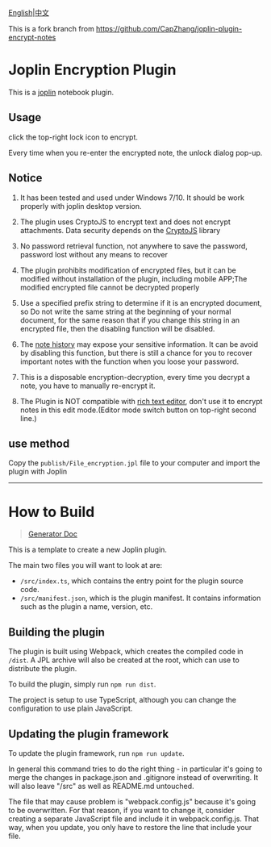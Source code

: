 [English](https://github.com/ZhangTe/joplin-plugin-encrypt-notes/blob/master/README.md)|[中文](https://github.com/ZhangTe/joplin-plugin-encrypt-notes/blob/master/README_zh.md)

This is a fork branch from https://github.com/CapZhang/joplin-plugin-encrypt-notes



# Joplin Encryption Plugin
This is a [joplin](https://joplinapp.org/) notebook plugin.
## Usage

click the top-right lock icon to encrypt.

Every time when you re-enter the encrypted note, the unlock dialog pop-up.

## Notice

1. It has been tested and used under Windows 7/10. It should be work properly with joplin desktop version.

2. The plugin uses CryptoJS to encrypt text and does not encrypt attachments. Data security depends on the [CryptoJS](https://cryptojs.gitbook.io/docs/) library

3. No password retrieval function, not anywhere to save the password, password lost without any means to recover

4. The plugin prohibits modification of encrypted files, but it can be modified without installation of the plugin, including mobile APP;The modified encrypted file cannot be decrypted properly

5. Use a specified prefix string to determine if it is an encrypted document, so Do not write the same string at the beginning of your normal document, for the same reason that if you change this string in an encrypted file, then the disabling function will be disabled. 

6. The [note history](https://joplinapp.org/note_history/) may expose your sensitive information. It can be avoid by disabling this function, but there is still a chance for you to recover important notes with the function when you loose your password.

7. This is a disposable encryption-decryption, every time you decrypt a note, you have to manually re-encrypt it.

8. The Plugin is NOT compatible with [rich text editor](https://joplinapp.org/rich_text_editor/), don't use it to encrypt notes in this edit mode.(Editor mode switch button on top-right second line.)
## use method

Copy the `publish/File_encryption.jpl` file to your computer and import the plugin with Joplin

---

# How to Build

> [Generator Doc](https://github.com/ZhangTe/joplin-plugin-encrypt-notes/blob/master/GENERATOR_DOC.md)

This is a template to create a new Joplin plugin.

The main two files you will want to look at are:

- `/src/index.ts`, which contains the entry point for the plugin source code.
- `/src/manifest.json`, which is the plugin manifest. It contains information such as the plugin a name, version, etc.

## Building the plugin

The plugin is built using Webpack, which creates the compiled code in `/dist`. A JPL archive will also be created at the root, which can use to distribute the plugin.

To build the plugin, simply run `npm run dist`.

The project is setup to use TypeScript, although you can change the configuration to use plain JavaScript.

## Updating the plugin framework

To update the plugin framework, run `npm run update`.

In general this command tries to do the right thing - in particular it's going to merge the changes in package.json and .gitignore instead of overwriting. It will also leave "/src" as well as README.md untouched.

The file that may cause problem is "webpack.config.js" because it's going to be overwritten. For that reason, if you want to change it, consider creating a separate JavaScript file and include it in webpack.config.js. That way, when you update, you only have to restore the line that include your file.





